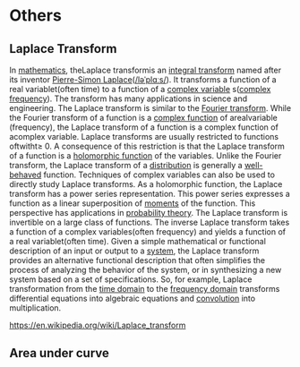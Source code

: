 # Others

## Laplace Transform

In [mathematics](https://en.wikipedia.org/wiki/Mathematics), theLaplace transformis an [integral transform](https://en.wikipedia.org/wiki/Integral_transform) named after its inventor [Pierre-Simon Laplace](https://en.wikipedia.org/wiki/Pierre-Simon_Laplace)([/ləˈplɑːs/](https://en.wikipedia.org/wiki/Help:IPA/English)). It transforms a function of a real variablet(often time) to a function of a [complex variable](https://en.wikipedia.org/wiki/Complex_analysis) s([complex frequency](https://en.wikipedia.org/wiki/Complex_frequency)). The transform has many applications in science and engineering.
The Laplace transform is similar to the [Fourier transform](https://en.wikipedia.org/wiki/Fourier_transform). While the Fourier transform of a function is a [complex function](https://en.wikipedia.org/wiki/Complex_function) of arealvariable (frequency), the Laplace transform of a function is a complex function of acomplex variable. Laplace transforms are usually restricted to functions oftwitht≥ 0. A consequence of this restriction is that the Laplace transform of a function is a [holomorphic function](https://en.wikipedia.org/wiki/Holomorphic_function) of the variables. Unlike the Fourier transform, the Laplace transform of a [distribution](https://en.wikipedia.org/wiki/Distribution_(mathematics)) is generally a [well-behaved](https://en.wikipedia.org/wiki/Well-behaved) function. Techniques of complex variables can also be used to directly study Laplace transforms. As a holomorphic function, the Laplace transform has a power series representation. This power series expresses a function as a linear superposition of [moments](https://en.wikipedia.org/wiki/Moment_(mathematics)) of the function. This perspective has applications in [probability theory](https://en.wikipedia.org/wiki/Probability_theory).
The Laplace transform is invertible on a large class of functions. The inverse Laplace transform takes a function of a complex variables(often frequency) and yields a function of a real variablet(often time). Given a simple mathematical or functional description of an input or output to a [system](https://en.wikipedia.org/wiki/System), the Laplace transform provides an alternative functional description that often simplifies the process of analyzing the behavior of the system, or in synthesizing a new system based on a set of specifications. So, for example, Laplace transformation from the [time domain](https://en.wikipedia.org/wiki/Time_domain) to the [frequency domain](https://en.wikipedia.org/wiki/Frequency_domain) transforms differential equations into algebraic equations and [convolution](https://en.wikipedia.org/wiki/Convolution) into multiplication.

https://en.wikipedia.org/wiki/Laplace_transform

## Area under curve
